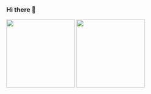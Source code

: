 ### Hi there 👋


<div>
  
  <img  height="180em" src="https://github-readme-stats.vercel.app/api?username=smViana19&show_icons=true&theme=outrun&include_all_commits=true&count_private=true"/>
  <img align="" height="180em" src="https://github-readme-stats.vercel.app/api/top-langs/?username=smViana19&layout=compact&langs_count=16&theme=outrun"/>
</div>



<br>
<div  align="center"> 
  <div style="display: inline_block"><br>
    
   </div>


    

